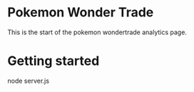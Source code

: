Pokemon Wonder Trade
===================

This is the start of the pokemon wondertrade analytics page.


Getting started
==============
node server.js